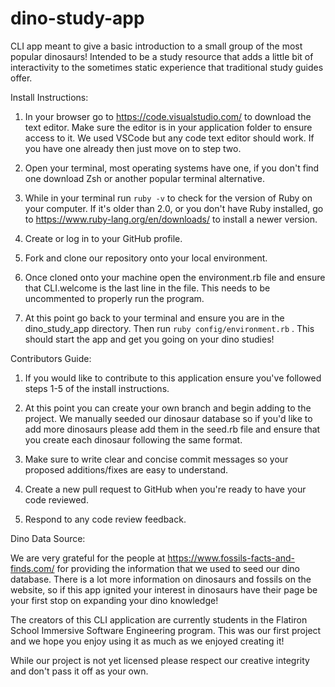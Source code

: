 # dino-study-app
CLI app meant to give a basic introduction to a small group of the most popular dinosaurs!  Intended to be a study resource that adds a little bit of interactivity to the sometimes static experience that traditional study guides offer.


Install Instructions:

1) In your browser go to https://code.visualstudio.com/ to download the text editor. Make sure the editor is in your application folder to ensure access to it. We used VSCode but any code text editor should work. If you have one already then just move on to step two.

2) Open your terminal, most operating systems have one, if you don't find one download Zsh or another popular terminal alternative.

3) While in your terminal run
```ruby -v```
to check for the version of Ruby on your computer. If it's older than 2.0, or you don't have Ruby installed, go to https://www.ruby-lang.org/en/downloads/ to install a newer version.

4) Create or log in to your GitHub profile.

5) Fork and clone our repository onto your local environment.

6) Once cloned onto your machine open the environment.rb file and ensure that CLI.welcome is the last line in the file. This needs to be uncommented to properly run the program.

7) At this point go back to your terminal and ensure you are in the dino_study_app directory. Then run
```ruby config/environment.rb```
. This should start the app and get you going on your dino studies!


Contributors Guide:

1) If you would like to contribute to this application ensure you've followed steps 1-5 of the install instructions.

2) At this point you can create your own branch and begin adding to the project. We manually seeded our dinosaur database so if you'd like to add more dinosaurs please add them in the seed.rb file and ensure that you create each dinosaur following the same format.

3) Make sure to write clear and concise commit messages so your proposed additions/fixes are easy to understand.

4) Create a new pull request to GitHub when you're ready to have your code reviewed.

5) Respond to any code review feedback.


Dino Data Source:

We are very grateful for the people at https://www.fossils-facts-and-finds.com/ for providing the information that we used to seed our dino database. There is a lot more information on dinosaurs and fossils on the website, so if this app ignited your interest in dinosaurs have their page be your first stop on expanding your dino knowledge!


The creators of this CLI application are currently students in the Flatiron School Immersive Software Engineering program. This was our first project and we hope you enjoy using it as much as we enjoyed creating it!



While our project is not yet licensed please respect our creative integrity and don't pass it off as your own.